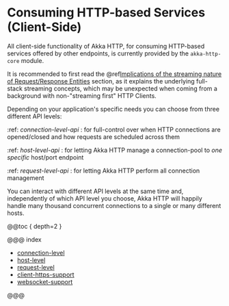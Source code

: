 <a id="http-client-side"></a>
# Consuming HTTP-based Services (Client-Side)

All client-side functionality of Akka HTTP, for consuming HTTP-based services offered by other endpoints, is currently
provided by the `akka-http-core` module.

It is recommended to first read the @ref[Implications of the streaming nature of Request/Response Entities](../implications-of-streaming-http-entity.md#implications-of-streaming-http-entities) section, 
as it explains the underlying full-stack streaming concepts, which may be unexpected when coming
from a background with non-"streaming first" HTTP Clients.

Depending on your application's specific needs you can choose from three different API levels:

:ref:
*connection-level-api*
: for full-control over when HTTP connections are opened/closed and how requests are scheduled across them

:ref:
*host-level-api*
: for letting Akka HTTP manage a connection-pool to *one specific* host/port endpoint

:ref:
*request-level-api*
: for letting Akka HTTP perform all connection management


You can interact with different API levels at the same time and, independently of which API level you choose,
Akka HTTP will happily handle many thousand concurrent connections to a single or many different hosts.

@@toc { depth=2 }

@@@ index

* [connection-level](connection-level.md)
* [host-level](host-level.md)
* [request-level](request-level.md)
* [client-https-support](client-https-support.md)
* [websocket-support](websocket-support.md)

@@@